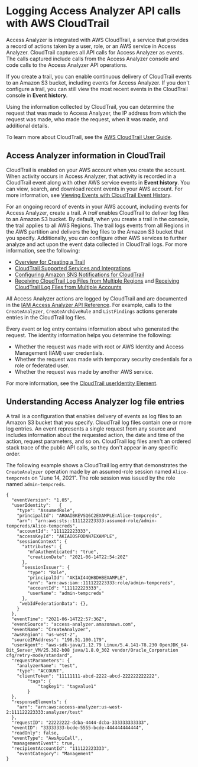 # Logging Access Analyzer API calls with AWS CloudTrail<a name="logging-using-cloudtrail"></a>

Access Analyzer is integrated with AWS CloudTrail, a service that provides a record of actions taken by a user, role, or an AWS service in Access Analyzer\. CloudTrail captures all API calls for Access Analyzer as events\. The calls captured include calls from the Access Analyzer console and code calls to the Access Analyzer API operations\. 

If you create a trail, you can enable continuous delivery of CloudTrail events to an Amazon S3 bucket, including events for Access Analyzer\. If you don't configure a trail, you can still view the most recent events in the CloudTrail console in **Event history**\. 

Using the information collected by CloudTrail, you can determine the request that was made to Access Analyzer, the IP address from which the request was made, who made the request, when it was made, and additional details\. 

To learn more about CloudTrail, see the [AWS CloudTrail User Guide](https://docs.aws.amazon.com/awscloudtrail/latest/userguide/)\.

## Access Analyzer information in CloudTrail<a name="service-name-info-in-cloudtrail"></a>

CloudTrail is enabled on your AWS account when you create the account\. When activity occurs in Access Analyzer, that activity is recorded in a CloudTrail event along with other AWS service events in **Event history**\. You can view, search, and download recent events in your AWS account\. For more information, see [Viewing Events with CloudTrail Event History](https://docs.aws.amazon.com/awscloudtrail/latest/userguide/view-cloudtrail-events.html)\. 

For an ongoing record of events in your AWS account, including events for Access Analyzer, create a trail\. A *trail* enables CloudTrail to deliver log files to an Amazon S3 bucket\. By default, when you create a trail in the console, the trail applies to all AWS Regions\. The trail logs events from all Regions in the AWS partition and delivers the log files to the Amazon S3 bucket that you specify\. Additionally, you can configure other AWS services to further analyze and act upon the event data collected in CloudTrail logs\. For more information, see the following: 
+ [Overview for Creating a Trail](https://docs.aws.amazon.com/awscloudtrail/latest/userguide/cloudtrail-create-and-update-a-trail.html)
+ [CloudTrail Supported Services and Integrations](https://docs.aws.amazon.com/awscloudtrail/latest/userguide/cloudtrail-aws-service-specific-topics.html#cloudtrail-aws-service-specific-topics-integrations)
+ [Configuring Amazon SNS Notifications for CloudTrail](https://docs.aws.amazon.com/awscloudtrail/latest/userguide/getting_notifications_top_level.html)
+ [Receiving CloudTrail Log Files from Multiple Regions](https://docs.aws.amazon.com/awscloudtrail/latest/userguide/receive-cloudtrail-log-files-from-multiple-regions.html) and [Receiving CloudTrail Log Files from Multiple Accounts](https://docs.aws.amazon.com/awscloudtrail/latest/userguide/cloudtrail-receive-logs-from-multiple-accounts.html)

All Access Analyzer actions are logged by CloudTrail and are documented in the [IAM Access Analyzer API Reference](https://docs.aws.amazon.com/access-analyzer/latest/APIReference/)\. For example, calls to the `CreateAnalyzer`, `CreateArchiveRule` and `ListFindings` actions generate entries in the CloudTrail log files\.

Every event or log entry contains information about who generated the request\. The identity information helps you determine the following: 
+ Whether the request was made with root or AWS Identity and Access Management \(IAM\) user credentials\.
+ Whether the request was made with temporary security credentials for a role or federated user\.
+ Whether the request was made by another AWS service\.

For more information, see the [CloudTrail userIdentity Element](https://docs.aws.amazon.com/awscloudtrail/latest/userguide/cloudtrail-event-reference-user-identity.html)\.

## Understanding Access Analyzer log file entries<a name="understanding-service-name-entries"></a>

A trail is a configuration that enables delivery of events as log files to an Amazon S3 bucket that you specify\. CloudTrail log files contain one or more log entries\. An event represents a single request from any source and includes information about the requested action, the date and time of the action, request parameters, and so on\. CloudTrail log files aren't an ordered stack trace of the public API calls, so they don't appear in any specific order\. 

The following example shows a CloudTrail log entry that demonstrates the `CreateAnalyzer` operation made by an assumed\-role session named `Alice-tempcreds` on "June 14, 2021"\. The role session was issued by the role named `admin-tempcreds`\.

```
{
  "eventVersion": "1.05",
  "userIdentity":   {
    "type": "AssumedRole",
    "principalId": "AROAIBKEVSQ6C2EXAMPLE:Alice-tempcreds",
    "arn": "arn:aws:sts::111122223333:assumed-role/admin-tempcreds/Alice-tempcreds",
    "accountId": "111122223333",
    "accessKeyId": "AKIAIOSFODNN7EXAMPLE",
    "sessionContext": {
      "attributes": {
        "mfaAuthenticated": "true",
        "creationDate": "2021-06-14T22:54:20Z"
      },
      "sessionIssuer": {
        "type": "Role",
        "principalId": "AKIAI44QH8DHBEXAMPLE",
        "arn": "arn:aws:iam::111122223333:role/admin-tempcreds",
        "accountId": "111122223333",
        "userName": "admin-tempcreds"
      },
     "webIdFederationData": {},
    }
  },
  "eventTime": "2021-06-14T22:57:36Z",
  "eventSource": "access-analyzer.amazonaws.com",
  "eventName": "CreateAnalyzer",
  "awsRegion": "us-west-2",
  "sourceIPAddress": "198.51.100.179",
  "userAgent": "aws-sdk-java/1.12.79 Linux/5.4.141-78.230 OpenJDK_64-Bit_Server_VM/25.302-b08 java/1.8.0_302 vendor/Oracle_Corporation cfg/retry-mode/standard",
  "requestParameters": {
    "analyzerName": "test",
    "type": "ACCOUNT",
    "clientToken": "11111111-abcd-2222-abcd-222222222222",
        "tags": {
            "tagkey1": "tagvalue1"
        }
  },
  "responseElements": {
    "arn": "arn:aws:access-analyzer:us-west-2:111122223333:analyzer/test"
  },
  "requestID": "22222222-dcba-4444-dcba-333333333333",
  "eventID": "33333333-bcde-5555-bcde-444444444444",
  "readOnly": false,
  "eventType": "AwsApiCall",,
  "managementEvent": true,
  "recipientAccountId": "111122223333",
    "eventCategory": "Management"
}
```